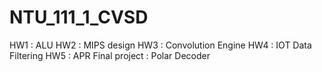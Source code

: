 # NTU_111_1_CVSD
HW1 : ALU
HW2 : MIPS design
HW3 : Convolution Engine
HW4 : IOT Data Filtering
HW5 : APR
Final project : Polar Decoder
